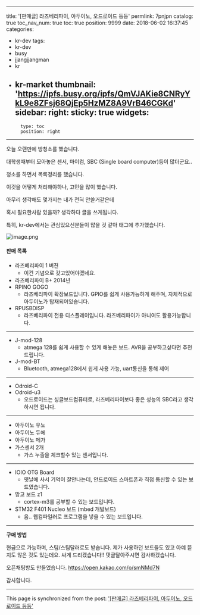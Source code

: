 
---
title: '[판매글] 라즈베리파이, 아두이노, 오드로이드 등등'
permlink: 7pnjpn
catalog: true
toc_nav_num: true
toc: true
position: 9999
date: 2018-06-02 16:37:45
categories:
- kr-dev
tags:
- kr-dev
- busy
- jjangjjangman
- kr
- kr-market
thumbnail: 'https://ipfs.busy.org/ipfs/QmVJAKie8CNRyYkL9e8ZFsj68QjEp5HzMZ8A9VrB46CGKd'
sidebar:
    right:
        sticky: true
widgets:
    -
        type: toc
        position: right
---


오늘 오랜만에 방청소를 했습니다.

대학생때부터 모아놓은 센서, 마이컴, SBC (Single board computer)등이 많더군요..

청소를 하면서 목록정리를 했습니다.

이것을 어떻게 처리해야하나, 고민을 많이 했습니다.

아무리 생각해도 몇가지는 내가 전혀 안쓸거같은데

혹시 필요한사람 있을까? 생각하다 글을 쓰게됩니다.

특히, kr-dev에서는 관심있으신분들이 많을 것 같아 태그에 추가했습니다.

 ![image.png](https://ipfs.busy.org/ipfs/QmVJAKie8CNRyYkL9e8ZFsj68QjEp5HzMZ8A9VrB46CGKd)


#### 판매 목록

* 라즈베리파이 1 버젼
    * 이건 기념으로 갖고있어야겠네요.
* 라즈베리파이 B+ 2014년
* RPINO GOGO
    * 라즈베리파이 확장보드입니다. GPIO를 쉽게 사용가능하게 해주며, 자체적으로 아두이노가 탑재되어있습니다.
* RPUSBDISP
    * 라즈베리파이 전용 디스플레이입니다. 라즈베리파이가 아니여도 활용가능합니다.

----

* J-mod-128
    * atmega 128를 쉽게 사용할 수 있게 해놓은 보드. AVR을 공부하고싶다면 추천드립니다.
* J-mod-BT
    * Bluetooth, atmega128에서 쉽게 사용 가능, uart통신을 통해 제어

---

* Odroid-C
* Odroid-u3
    * 오드로이드는 싱글보드컴퓨터로, 라즈베리파이보다 좋은 성능의 SBC라고 생각하시면 됩니다.

---

* 아두이노 우노
* 아두이노 듀에
* 아두이노 메가
* 가스센서 2개
    * 가스 누출을 체크할수 있는 센서입니다.

---

* IOIO OTG Board
    * 옛날에 사서 기억이 잘안나는데, 안드로이드 스마트폰과 직접 통신할 수 있는 보드였습니다.
* 망고 보드 z1
    * cortex-m3를 공부할 수 있는 보드입니다.
* STM32 F401 Nucleo 보드 (mbed 개발보드)
    * 음.. 웹컴파일러로 프로그램을 넣을 수 있는 보드입니다.

---

**구매 방법**

현금으로 가능하며, 스팀/스팀달러로도 받습니다.
제가 사용하던 보드들도 있고 아예 뜯지도 않은 것도 있는데요.
싸게 드리겠습니다!!
댓글달아주시면 감사하겠습니다.

오픈채팅방도 만들었습니다.
https://open.kakao.com/o/smNMd7N

감사합니다.

- - -

This page is synchronized from the post: ['[판매글] 라즈베리파이, 아두이노, 오드로이드 등등'](https://steemit.com/@jacobyu/7pnjpn)
